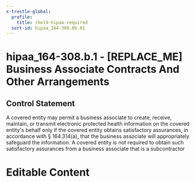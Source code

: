 ```yaml
---
x-trestle-global:
  profile:
    title: rhel9-hipaa-required
  sort-id: hipaa_164-308.0b.01
---
```


# hipaa_164-308.b.1 - \[REPLACE_ME\] Business Associate Contracts And Other Arrangements

## Control Statement

A covered entity may permit a business
associate to create, receive, maintain, or transmit electronic protected health information on the
covered entity's behalf only if the covered entity obtains satisfactory assurances, in accordance with
§ 164.314(a), that the business associate will appropriately safeguard the information. A covered
entity is not required to obtain such satisfactory assurances from a business associate that is a
subcontractor

# Editable Content

<!-- Make additions and edits below -->
<!-- The above represents the contents of the control as received by the profile, prior to additions. -->
<!-- If the profile makes additions to the control, they will appear below. -->
<!-- The above markdown may not be edited but you may edit the content below, and/or introduce new additions to be made by the profile. -->
<!-- If there is a yaml header at the top, parameter values may be edited. Use --set-parameters to incorporate the changes during assembly. -->
<!-- The content here will then replace what is in the profile for this control, after running profile-assemble. -->
<!-- The current profile has no added parts for this control, but you may add new ones here. -->
<!-- Each addition must have a heading either of the form ## Control my_addition_name -->
<!-- or ## Part a. (where the a. refers to one of the control statement labels.) -->
<!-- "## Control" parts are new parts added after the statement part. -->
<!-- "## Part" parts are new parts added into the top-level statement part with that label. -->
<!-- Subparts may be added with nested hash levels of the form ### My Subpart Name -->
<!-- underneath the parent ## Control or ## Part being added -->
<!-- See https://oscal-compass.github.io/compliance-trestle/tutorials/ssp_profile_catalog_authoring/ssp_profile_catalog_authoring for guidance. -->
